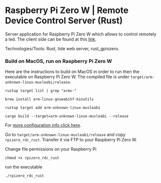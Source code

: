 # Raspberry Pi Zero W | Remote Device Control Server (Rust)

Server application for Raspberry Pi Zero W which allows to control remotely a led. The client side can be found at this [link](https://github.com/goto-eof/rpizero_rdc_ts).

Technologies/Tools: Rust, tide web server, rust_gpiozero.

### Build on MacOS, run on Raspberry Pi Zero W

Here are the instructions to build on MacOS in order to run then the executable on Raspberry Pi Zero W. The compiled file is under `target/arm-unknown-linux-musleabi/release`.

```
rustup target list | grep "armv-"

brew install arm-linux-gnueabihf-binutils

rustup target add arm-unknown-linux-musleabi

cargo build --target=arm-unknown-linux-musleabi --release
```

For [more configuration info click here](https://amritrathie.vercel.app/posts/2020/03/06/cross-compiling-rust-from-macos-to-raspberry-pi/).

Go to `target/arm-unknown-linux-musleabi/release` and copy `rpizero_rdc_rust`. Transfer it via FTP to your Raspberry Pi Zero W.

Change file permissions on your Raspberry Pi

```
chmod +x rpizero_rdc_rust
```

run the executable

```
./rpizero_rdc_rust
```
